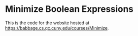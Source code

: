 # Minimize Boolean Expressions

This is the code for the website hosted at https://babbage.cs.qc.cuny.edu/courses/Minimize.
